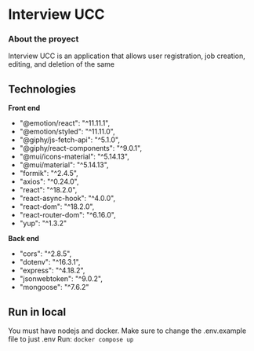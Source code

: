 # Interview UCC

### About the proyect

Interview UCC is an application that allows user registration, job creation, editing, and deletion of the same

## Technologies

**Front end**

- "@emotion/react": "^11.11.1",
- "@emotion/styled": "^11.11.0",
- "@giphy/js-fetch-api": "^5.1.0",
- "@giphy/react-components": "^9.0.1",
- "@mui/icons-material": "^5.14.13",
- "@mui/material": "^5.14.13",
- "formik": "^2.4.5",
- "axios": "^0.24.0",
- "react": "^18.2.0",
- "react-async-hook": "^4.0.0",
- "react-dom": "^18.2.0",
- "react-router-dom": "^6.16.0",
- "yup": "^1.3.2"

**Back end**

- "cors": "^2.8.5",
- "dotenv": "^16.3.1",
- "express": "^4.18.2",
- "jsonwebtoken": "^9.0.2",
- "mongoose": "^7.6.2"

## Run in local

You must have nodejs and docker.
Make sure to change the .env.example file to just .env
Run: `docker compose up`
